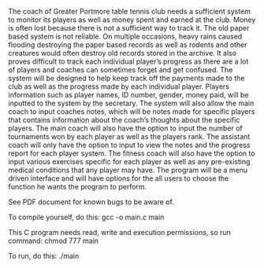 The coach of Greater Portmore table tennis club needs a sufficient system to monitor its players 
as well as money spent and earned at the club. Money is often lost because there is not a 
sufficient way to track it. The old paper based system is not reliable. On multiple occasions, 
heavy rains caused flooding destroying the paper based records as well as rodents and other 
creatures would often destroy old records stored in the archive. It also proves difficult to track 
each individual player’s progress as there are a lot of players and coaches can sometimes forget 
and get confused.
The system will be designed to help keep track off the payments made to the club as well as the 
progress made by each individual player. Players information such as player names, ID number, 
gender, money paid, will be inputted to the system by the secretary. The system will also allow 
the main coach to input coaches notes, which will be notes made for specific players that 
contains information about the coach’s thoughts about the specific players. The main coach will 
also have the option to input the number of tournaments won by each player as well as the 
players rank. The assistant coach will only have the option to input to view the notes and the 
progress report for each player system. The fitness coach will also have the option to input 
various exercises specific for each player as well as any pre-existing medical conditions that any 
player may have. The program will be a menu driven interface and will have options for the all 
users to choose the function he wants the program to perform.

See PDF document for known bugs to be aware of.

To compile yourself, do this:
gcc -o main.c main

This C program needs read, write and execution permissions, so run command:
chmod 777 main

To run, do this:
./main
